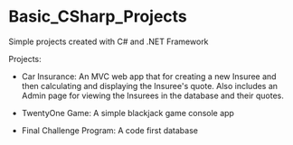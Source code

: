 # Basic_CSharp_Projects
Simple projects created with C# and .NET Framework

Projects:    
  - Car Insurance:
        An MVC web app that for creating a new Insuree and then calculating and displaying the Insuree's quote.
        Also includes an Admin page for viewing the Insurees in the database and their quotes.
  
  - TwentyOne Game:
        A simple blackjack game console app
        
  - Final Challenge Program:
        A code first database 
